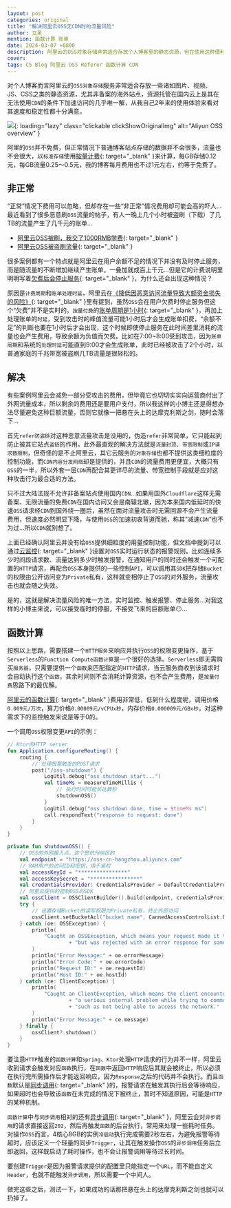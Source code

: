 ```yaml
---
layout: post
categories: original
title: "解决阿里云OSS无CDN时的流量风险"
author: 立泉
mention: 函数计算 账单
date: 2024-03-07 +0800
description: 阿里云的OSS对象存储非常适合存放个人博客里的静态资源，但在使用这种便利服务的同时也伴随着流量攻击可能带来的巨额账单风险，是一把时刻悬在头顶的达摩克利斯之剑，不得不认真寻找对策...
cover: 
tags: CS Blog 阿里云 OSS Referer 函数计算 CDN
---
```


对个人博客而言阿里云的`OSS对象存储`服务非常适合存放一些诸如图片、视频、JS、CSS之类的静态资源，尤其非备案的海外站点，资源托管在国内云上是其在无法使用`CDN`的条件下加速访问的几乎唯一解，从我自己2年来的使用体验来看对其速度和稳定性都十分满意。

![](https://apqx.oss-cn-hangzhou.aliyuncs.com/blog/original/20240305/aliyun_oss_overview_thumb.jpg){: loading="lazy" class="clickable clickShowOriginalImg" alt="Aliyun OSS overview" }

阿里的`OSS`并不免费，但正常情况下普通博客站点存储的数据并不会很多，流量也不会很大，以`标准存储`使用[按量计费](https://www.aliyun.com/price/product?spm=a2c4g.11186623.0.0.14e17bbeBxYDQ9#/oss/detail/ossbag){: target="_blank" }来计算，每GB存储0.12元，每GB流量0.25～0.5元，我的博客每月费用也不过1元左右，约等于免费了。

## 非正常

“正常”情况下费用可以忽略，但却存在一些“非正常”情况费用却可能会高的吓人...最近看到了很多恶意刷`OSS`流量的帖子，有人一晚上几个小时被盗刷（下载）了几TB的流量产生了几千元的账单...

* [阿里云OSS被刷，我交了1000RMB学费](https://nickxu.me/post/aliyun-oss-brushed-1000rmb-fees){: target="_blank" }
* [阿里云OSS被盗刷流量](https://blog.t1m2h0u.com/archives/a-li-yun-oss-bei-dao-shua-liu-liang){: target="_blank" }

很多案例都有一个特点就是阿里云在用户余额不足的情况下并没有及时停止服务，而是随流量的不断增加继续产生账单，一叠加就成百上千元...但是它的计费说明里明明写着[欠费后会停止服务](https://help.aliyun.com/zh/oss/product-overview/overdue-payments#section-h0t-eo4-6d4){: target="_blank" }，为什么还会出现这种情况？

原因是`计费周期`和`账单处理时延`，阿里云在[《降低因恶意访问流量导致大额资金损失的风险》](https://www.alibabacloud.com/help/zh/oss/use-cases/reduce-the-risks-of-unexpectedly-high-fees-caused-by-malicious-access-traffic){: target="_blank" }里有提到，虽然`OSS`会在用户欠费时停止服务但这个“欠费”并不是实时的。`按量付费`的[账单周期是1小时](https://help.aliyun.com/zh/oss/product-overview/billing-overview#section-13i-c1v-cw7){: target="_blank" }，再加上处理账单的`时延`，受到攻击时的峰值流量可能1小时后才会生成账单扣费，“余额不足”的判断也要在1小时后才会出现，这个时候即使停止服务在此时间差里消耗的流量也会产生费用，导致余额为负值而欠费。比如在7:00~8:00受到攻击，因为`账单周期`和系统的`处理时延`可能直到9:00才会生成账单，此时已经被攻击了2个小时，以普通家庭的千兆带宽被盗刷几TB流量是很轻松的。

## 解决

有些案例阿里云会减免一部分受攻击的费用，但毕竟它也切切实实向运营商付出了外网流量成本，所以剩余的费用还是要用户支付，所以我这样的小博主还是得想办法尽量避免这种巨额流量，否则它就像一把悬在头上的达摩克利斯之剑，随时会落下...

首先`refer防盗链`对这种恶意流量攻击是没用的，伪造`refer`非常简单，它只能起到防止被其它站点`盗链`的作用。此外最直观的解决方法就是`流量封顶`、`带宽限制`或`IP请求数限制`，但奇怪的是不止阿里云，其它云服务的`对象存储`也都不提供这类细粒度的控制功能，而`CDN内容分发网络`却是提供的，并且`CDN`的流量费用更便宜，大概只有`OSS`的一半，所以外套一层`CDN`再配合其更详尽的流量、带宽控制手段就是应对这种攻击行为最合适的方法。

只不过大陆法规不允许非备案站点使用国内`CDN`...如果用国外`Cloudflare`这样无需备案、无限流量的免费`CDN`在国内访问又会是南辕北辙，因为本来国内低延时的快速`OSS`请求经`CDN`到国外绕一圈后，虽然在面对流量攻击时无需回源不会产生流量费用，但速度必然明显下降，与使用`OSS`的加速初衷背道而驰，称其“减速`CDN`”也不为过...所以`CDN`就别想了。

上面已经确认阿里云并没有给`OSS`提供细粒度的用量控制功能，但文档中提到可以通过[云监控](https://www.alibabacloud.com/help/zh/oss/use-cases/reduce-the-risks-of-unexpectedly-high-fees-caused-by-malicious-access-traffic#section-y8e-55z-qwf){: target="_blank" }设置对`OSS`实时运行状态的报警规则。比如连续多少时间段请求数、流量达到多少时触发报警，在通知用户的同时还会触发一个可配置的`HTTP`请求，再配合`OSS`本身提供的一些控制`API`，可以调用其`SDK`把存储`Bucket`的权限由公开访问变为`Private`私有，这样就变相停止了`OSS`的对外服务，流量攻击也就会随之失效。

是的，这就是解决流量风险的唯一方法，实时监控、触发报警、停止服务...对我这样的小博主来说，可以接受临时的停服，不接受飞来的巨额账单😶...

## 函数计算

按照以上思路，需要搭建一个`HTTP服务`来响应并执行`OSS`的权限变更操作，基于`Serverless`的`Function Compute函数计算`是一个很好的选择。`Serverless`即无需购买`服务器`，只需要提供一个`函数`来匹配指定的`HTTP`请求，当云服务商收到该请求时会自动执行这个`函数`，其余时间则不会消耗计算资源，也不会产生费用，是`按量付费`思路下的最优解。

[阿里云的函数计算](https://www.aliyun.com/product/fc){: target="_blank" }费用非常低，低到什么程度呢，调用价格`0.009元/万次`，算力价格`0.00009元/vCPUx秒`，内存价格`0.000009元/GBx秒`，对这种需求下的监控触发来说是等于0的。

一个调用`OSS`权限变更`API`的示例：

```kotlin
// Ktor的HTTP server
fun Application.configureRouting() {
    routing {
        // 处理报警触发的POST请求
        post("/oss-shutdown") {
            LogUtil.debug("oss shutdown start...")
            val timeMs = measureTimeMillis {
                // 执行时间可能长达数秒
                shutdownOSS()
            }
            LogUtil.debug("oss shutdown done, time = $timeMs ms")
            call.respondText("response to request: done")
        }
    }
}

private fun shutdownOSS() {
    // OSS的外网接入点，这个是杭州地区的
    val endpoint = "https://oss-cn-hangzhou.aliyuncs.com"
    // RAM用户的访问ID和密钥，用于鉴权
    val accessKeyId = "****************"
    val accessKeySecret = "****************"
    val credentialsProvider: CredentialsProvider = DefaultCredentialProvider(accessKeyId, accessKeySecret)
    // 阿里云提供的控制OSS的SDK
    val ossClient = OSSClientBuilder().build(endpoint, credentialsProvider)
    try {
        // 设置存储Bucket的读写权限为Private私有，终止外部访问
        ossClient.setBucketAcl("bucket name", CannedAccessControlList.Private)
    } catch (oe: OSSException) {
        println(
            "Caught an OSSException, which means your request made it to OSS, "
                    + "but was rejected with an error response for some reason."
        )
        println("Error Message:" + oe.errorMessage)
        println("Error Code:" + oe.errorCode)
        println("Request ID:" + oe.requestId)
        println("Host ID:" + oe.hostId)
    } catch (ce: ClientException) {
        println(
            "Caught an ClientException, which means the client encountered "
                    + "a serious internal problem while trying to communicate with OSS, "
                    + "such as not being able to access the network."
        )
        println("Error Message:" + ce.message)
    } finally {
        ossClient?.shutdown()
    }
}
```

要注意`HTTP`触发的`函数计算`和`Spring`、`Ktor`处理`HTTP`请求的行为并不一样，阿里云收到请求会触发对应`函数`执行，在`函数`中返回`HTTP`响应后其就会被终止，所以必须在执行完所需操作后才能返回响应，因为`Response`之后的代码并不会执行。而且`函数`默认是[同步调用](https://help.aliyun.com/document_detail/2513634.html#p-5n8-0bh-2w1){: target="_blank" }的，报警请求在触发其执行后会等待响应，如果超时也会导致该`函数`在未完成的情况下被终止，暂时不知道原因，可能是`HTTP`的某种机制。

`函数计算`中与`同步调用`相对的还有[异步调用](https://help.aliyun.com/document_detail/2513634.html#p-ohe-t8x-ik6){: target="_blank" }，阿里云会对`异步调用`的请求直接返回`202`，然后再触发`函数`的后台执行，常用来处理一些耗时任务。对操作`OSS`而言，4核心8GB的实例`冷启动`执行完成需要2秒左右，为避免报警等待超时，应该定义一个轻量的同步`Trigger`，让其在触发操作`OSS`的`异步调用`任务后立即返回，这样既启动了耗时操作，也不会让报警调用等待过长时间。

要创建`Trigger`是因为报警请求提供的配置里只能指定一个`URL`，而不能自定义`Header`，也就不能触发`异步调用`，所以需要一个中间人。

做完这些之后，测试一下，如果成功的话那把悬在头上的达摩克利斯之剑也就可以扔掉了。


